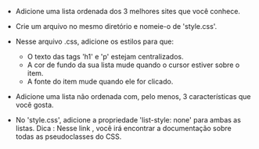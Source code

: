 - Adicione uma lista ordenada dos 3 melhores sites que você conhece.
- Crie um arquivo no mesmo diretório e nomeie-o de 'style.css'.
- Nesse arquivo .css, adicione os estilos para que:

    - O texto das tags 'h1' e 'p' estejam centralizados.
    - A cor de fundo da sua lista mude quando o cursor estiver sobre o item.
    - A fonte do item mude quando ele for clicado.

- Adicione uma lista não ordenada com, pelo menos, 3 características que você gosta.
- No 'style.css', adicione a propriedade 'list-style: none' para ambas as listas.
Dica : Nesse link , você irá encontrar a documentação sobre todas as pseudoclasses do CSS. 
